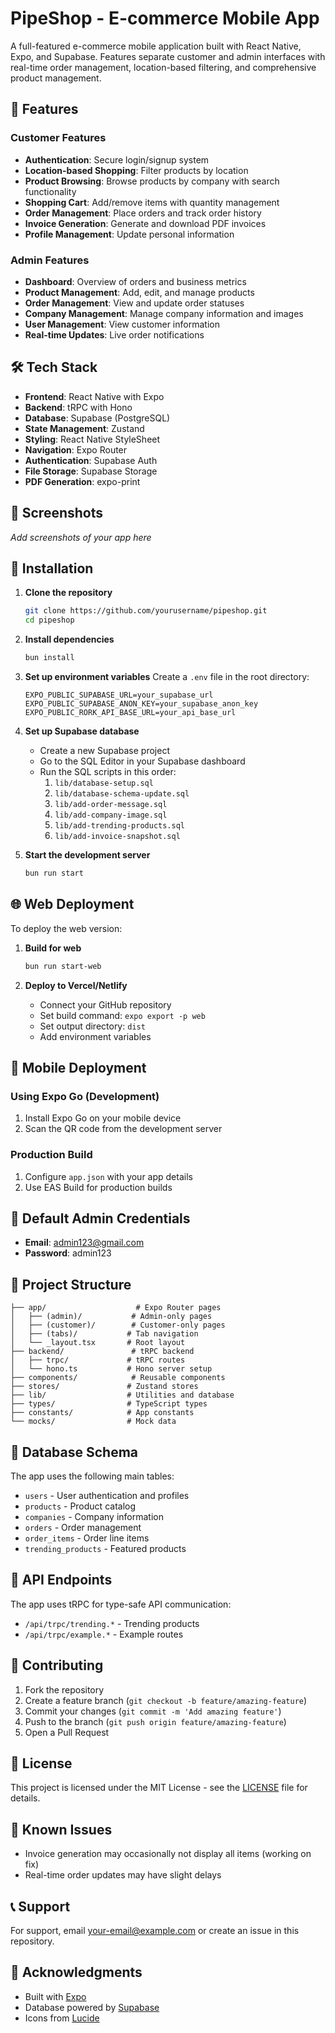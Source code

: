 # PipeShop - E-commerce Mobile App

A full-featured e-commerce mobile application built with React Native, Expo, and Supabase. Features separate customer and admin interfaces with real-time order management, location-based filtering, and comprehensive product management.

## 🚀 Features

### Customer Features
- **Authentication**: Secure login/signup system
- **Location-based Shopping**: Filter products by location
- **Product Browsing**: Browse products by company with search functionality
- **Shopping Cart**: Add/remove items with quantity management
- **Order Management**: Place orders and track order history
- **Invoice Generation**: Generate and download PDF invoices
- **Profile Management**: Update personal information

### Admin Features
- **Dashboard**: Overview of orders and business metrics
- **Product Management**: Add, edit, and manage products
- **Order Management**: View and update order statuses
- **Company Management**: Manage company information and images
- **User Management**: View customer information
- **Real-time Updates**: Live order notifications

## 🛠 Tech Stack

- **Frontend**: React Native with Expo
- **Backend**: tRPC with Hono
- **Database**: Supabase (PostgreSQL)
- **State Management**: Zustand
- **Styling**: React Native StyleSheet
- **Navigation**: Expo Router
- **Authentication**: Supabase Auth
- **File Storage**: Supabase Storage
- **PDF Generation**: expo-print

## 📱 Screenshots

*Add screenshots of your app here*

## 🔧 Installation

1. **Clone the repository**
   ```bash
   git clone https://github.com/yourusername/pipeshop.git
   cd pipeshop
   ```

2. **Install dependencies**
   ```bash
   bun install
   ```

3. **Set up environment variables**
   Create a `.env` file in the root directory:
   ```env
   EXPO_PUBLIC_SUPABASE_URL=your_supabase_url
   EXPO_PUBLIC_SUPABASE_ANON_KEY=your_supabase_anon_key
   EXPO_PUBLIC_RORK_API_BASE_URL=your_api_base_url
   ```

4. **Set up Supabase database**
   - Create a new Supabase project
   - Go to the SQL Editor in your Supabase dashboard
   - Run the SQL scripts in this order:
     1. `lib/database-setup.sql`
     2. `lib/database-schema-update.sql`
     3. `lib/add-order-message.sql`
     4. `lib/add-company-image.sql`
     5. `lib/add-trending-products.sql`
     6. `lib/add-invoice-snapshot.sql`

5. **Start the development server**
   ```bash
   bun run start
   ```

## 🌐 Web Deployment

To deploy the web version:

1. **Build for web**
   ```bash
   bun run start-web
   ```

2. **Deploy to Vercel/Netlify**
   - Connect your GitHub repository
   - Set build command: `expo export -p web`
   - Set output directory: `dist`
   - Add environment variables

## 📱 Mobile Deployment

### Using Expo Go (Development)
1. Install Expo Go on your mobile device
2. Scan the QR code from the development server

### Production Build
1. Configure `app.json` with your app details
2. Use EAS Build for production builds

## 🔐 Default Admin Credentials

- **Email**: admin123@gmail.com
- **Password**: admin123

## 📁 Project Structure

```
├── app/                    # Expo Router pages
│   ├── (admin)/           # Admin-only pages
│   ├── (customer)/        # Customer-only pages
│   ├── (tabs)/           # Tab navigation
│   └── _layout.tsx       # Root layout
├── backend/               # tRPC backend
│   ├── trpc/             # tRPC routes
│   └── hono.ts           # Hono server setup
├── components/            # Reusable components
├── stores/               # Zustand stores
├── lib/                  # Utilities and database
├── types/                # TypeScript types
├── constants/            # App constants
└── mocks/                # Mock data
```

## 🔄 Database Schema

The app uses the following main tables:
- `users` - User authentication and profiles
- `products` - Product catalog
- `companies` - Company information
- `orders` - Order management
- `order_items` - Order line items
- `trending_products` - Featured products

## 🚀 API Endpoints

The app uses tRPC for type-safe API communication:
- `/api/trpc/trending.*` - Trending products
- `/api/trpc/example.*` - Example routes

## 🤝 Contributing

1. Fork the repository
2. Create a feature branch (`git checkout -b feature/amazing-feature`)
3. Commit your changes (`git commit -m 'Add amazing feature'`)
4. Push to the branch (`git push origin feature/amazing-feature`)
5. Open a Pull Request

## 📄 License

This project is licensed under the MIT License - see the [LICENSE](LICENSE) file for details.

## 🐛 Known Issues

- Invoice generation may occasionally not display all items (working on fix)
- Real-time order updates may have slight delays

## 📞 Support

For support, email your-email@example.com or create an issue in this repository.

## 🙏 Acknowledgments

- Built with [Expo](https://expo.dev/)
- Database powered by [Supabase](https://supabase.com/)
- Icons from [Lucide](https://lucide.dev/)